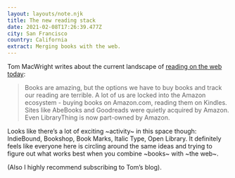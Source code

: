 ```yaml
---
layout: layouts/note.njk
title: The new reading stack
date: 2021-02-08T17:26:39.477Z
city: San Francisco
country: California
extract: Merging books with the web.
---
```


Tom MacWright writes about the current landscape of [reading on the web today](https://macwright.com/2020/12/24/the-new-reading-stack.html):

> Books are amazing, but the options we have to buy books and track our reading are terrible. A lot of us are locked into the Amazon ecosystem - buying books on Amazon.com, reading them on Kindles. Sites like AbeBooks and Goodreads were quietly acquired by Amazon. Even LibraryThing is now part-owned by Amazon.

Looks like there’s a lot of exciting ~activity~ in this space though: IndieBound, Bookshop, Book Marks, Italic Type, Open Library. It definitely feels like everyone here is circling around the same ideas and trying to figure out what works best when you combine ~books~ with ~the web~.

(Also I highly recommend subscribing to Tom’s blog).

